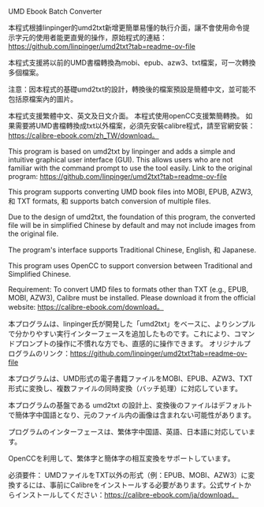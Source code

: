 UMD Ebook Batch Converter

本程式根據linpinger的umd2txt新增更簡單易懂的執行介面，讓不會使用命令提示字元的使用者能更直覺的操作，原始程式的連結：https://github.com/linpinger/umd2txt?tab=readme-ov-file

本程式支援將以前的UMD書檔轉換為mobi、epub、azw3、txt檔案，可一次轉換多個檔案。

注意：因本程式的基礎umd2txt的設計，轉換後的檔案預設是簡體中文，並可能不包括原檔案內的圖片。

本程式支援繁體中文、英文及日文介面。 本程式使用openCC支援繁簡轉換。 如果需要將UMD書檔轉換成txt以外檔案，必須先安裝calibre程式，請至官網安裝：https://calibre-ebook.com/zh_TW/download。


This program is based on umd2txt by linpinger and adds a simple and intuitive graphical user interface (GUI). This allows users who are not familiar with the command prompt to use the tool easily. Link to the original program: https://github.com/linpinger/umd2txt?tab=readme-ov-file

This program supports converting UMD book files into MOBI, EPUB, AZW3, 和 TXT formats, 和 supports batch conversion of multiple files.

Due to the design of umd2txt, the foundation of this program, the converted file will be in simplified Chinese by default and may not include images from the original file.

The program's interface supports Traditional Chinese, English, 和 Japanese.

This program uses OpenCC to support conversion between Traditional and Simplified Chinese.

Requirement: To convert UMD files to formats other than TXT (e.g., EPUB, MOBI, AZW3), Calibre must be installed. Please download it from the official website: https://calibre-ebook.com/download。


本プログラムは、linpinger氏が開発した「umd2txt」をベースに、よりシンプルで分かりやすい実行インターフェースを追加したものです。これにより、コマンドプロンプトの操作に不慣れな方でも、直感的に操作できます。 オリジナルプログラムのリンク：https://github.com/linpinger/umd2txt?tab=readme-ov-file

本プログラムは、UMD形式の電子書籍ファイルをMOBI、EPUB、AZW3、TXT形式に変換し、複数ファイルの同時変換（バッチ処理）に対応しています。

本プログラムの基盤である umd2txt の設計上、変換後のファイルはデフォルトで簡体字中国語となり、元のファイル内の画像は含まれない可能性があります。

プログラムのインターフェースは、繁体字中国語、英語、日本語に対応しています。

OpenCCを利用して、繁体字と簡体字の相互変換をサポートしています。

必須要件： UMDファイルをTXT以外の形式（例：EPUB、MOBI、AZW3）に変換するには、事前にCalibreをインストールする必要があります。公式サイトからインストールしてください：https://calibre-ebook.com/ja/download。

